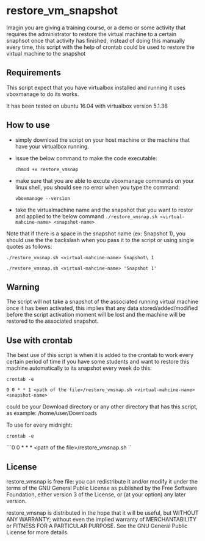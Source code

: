 # restore_vm_snapshot

   Imagin you are giving a training course, or a demo or some activity that requires the administrator to restore the virtual machine to a certain snaphsot once that activity has finished, instead of doing this manually every time, this script with the help of crontab could be used to restore the virtual machine to the snapshot


## Requirements
   This script expect that you have virtualbox installed and running
it uses vboxmanage to do its works.

   It has been tested on ubuntu 16.04 with virtualbox version 5.1.38
   
   
## How to use
- simply download the script on your host machine 
or the machine that have your virtualbox running.
- issue the below command to make the code executable:

    ```chmod +x restore_vmsnap```
- make sure that you are able to excute vboxmanage commands on your linux shell,
you should see no error when you type the command:

    ```vboxmanage --version```
- take the virtualmachine name and the snapshot that you want to restor and applied 
to the below command
   ```./restore_vmsnap.sh <virtual-mahcine-name> <snapshot-name>```
   
Note that if there is a space in the snapshot name (ex: Snapshot 1), you should use the the backslash
when you pass it to the script or using single quotes as follows:

   ```./restore_vmsnap.sh <virtual-mahcine-name> Snapshot\ 1```
   
   ```./restore_vmsnap.sh <virtual-mahcine-name> 'Snapshot 1'```


## Warning
The script will not take a snapshot of the associated running virtual machine once it has been activated, this implies that any data stored/added/modified before the script activation moment will be lost and the machine will be restored to the associated snapshot.


## Use with crontab
   The best use of this script is when it is added to the crontab to work every certain period of time
if you have some students and want to restore this machine automatically to its snapshot every week
do this:

```crontab -e```

```0 0 * * 1 <path of the file>/restore_vmsnap.sh <virtual-mahcine-name> <snapshot-name>```

<path of the file> could be your Download directory or any other directory that has this script,
   as example: /home/user/Downloads
  
To use for every midnight:
  
```crontab -e```

```0 0 * * * \<path of the file\>/restore_vmsnap.sh <virtual-mahcine-name> <snapshot-name>``  
  
  
## License
restore_vmsnap is free file: you can redistribute it and/or modify it under the terms of the GNU General Public License as published by the Free Software Foundation, either version 3 of the License, or (at your option) any later version.

restore_vmsnap is distributed in the hope that it will be useful, but WITHOUT ANY WARRANTY; without even the implied warranty of MERCHANTABILITY or FITNESS FOR A PARTICULAR PURPOSE. See the GNU General Public License for more details.
